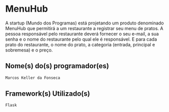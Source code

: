 # MenuHub

A startup (Mundo dos Programas) está projetando um produto 
denominado MenuHub que permitirá a um restaurante a registrar seu menu de pratos. 
A pessoa responsável pelo restaurante deverá fornecer o seu e-mail, 
a sua senha e o nome do restaurante pelo qual ele é responsável. E para cada prato 
do restaurante, o nome do prato, a categoria (entrada, principal e sobremesa) 
e o preço.

## Nome(s) do(s) programador(es)

```bash
Marcos Keller da Fonseca
```

## Framework(s) Utilizado(s)

```python
Flask
```
